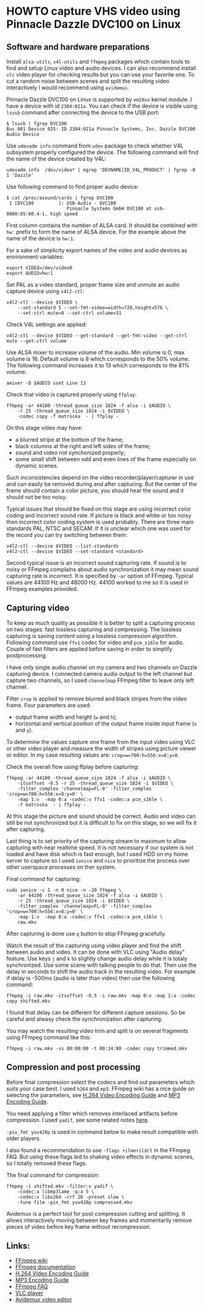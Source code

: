 # HOWTO capture VHS video using Pinnacle Dazzle DVC100 on Linux

## Software and hardware preparations

Install `alsa-utils`, `v4l-utils` and `ffmpeg` packages which contain tools to
find and setup Linux video and audio devices. I can also recommend install
`vlc` video player for checking results but you can use your favorite one. To
cut a random noise between scenes and split the resulting video interactively I
would recommend using `avidemux`.

Pinnacle Dazzle DVC100 on Linux is supported by `em28xx` kernel module. I have
a device with id `2304:021a`. You can check if the device is visible using
`lsusb` command after connecting the device to the USB port:
```
$ lsusb | fgrep DVC100
Bus 001 Device 025: ID 2304:021a Pinnacle Systems, Inc. Dazzle DVC100 Audio Device
```

Use `udevadm info` command from `udev` package to check whether V4L subsystem
properly configured the device. The following command will find the name of the
device created by V4L:
```
udevadm info  /dev/video* | egrep 'DEVNAME|ID_V4L_PRODUCT' | fgrep -B 1 'Dazzle'
```

Use following command to find proper audio device:
```
$ cat /proc/asound/cards | fgrep DVC100
 1 [DVC100         ]: USB-Audio - DVC100
                      Pinnacle Systems GmbH DVC100 at usb-0000:05:00.4-1, high speed
```
First column contains the number of ALSA card. It should be combined
with `hw:` prefix to form the name of ALSA device. For the example above the
name of the device is `hw:1`.

For a sake of simplicity export names of the video and audio devices as
environment variables:
```
export VIDEO=/dev/video0
export AUDIO=hw:1
```

Set PAL as a video standard, proper frame size and unmute an audio capture
device using `v4l2-ctl`:
```
v4l2-ctl --device $VIDEO \
	--set-standard 5 --set-fmt-video=width=720,height=576 \
	--set-ctrl mute=0 --set-ctrl volume=31
```

Check V4L settings are applied:
```
v4l2-ctl --device $VIDEO --get-standard --get-fmt-video --get-ctrl mute --get-ctrl volume
```

Use ALSA mixer to increase volume of the audio. Min volume is 0, max volume is
16. Default volume is 8 which corresponds to the 50% volume. The following
command increases it to 13 which corresponds to the 81% volume:
```
amixer -D $AUDIO sset Line 13
```

Check that video is captured properly using `ffplay`:
```
ffmpeg -ar 44100 -thread_queue_size 1024 -f alsa -i $AUDIO \
	-r 25 -thread_queue_size 1024 -i $VIDEO \
	-codec copy -f matroska  - | ffplay -
```

On this stage video may have:
- a blurred stripe at the bottom of the frame;
- black columns at the right and left sides of the frame;
- sound and video not synchonized properly;
- some small shift between odd and even lines of the frame especially on
  dynamic scenes.

Such inconsistencies depend on the video recorder/player/capturer in use and
can easily be removed during and after capturing. But the center of the
frame should contain a color picture, you should hear the sound and it should
not be too noisy.

Typical issues that should be fixed on this stage are using incorrect color
coding and incorrect sound rate. If picture is black and white or too noisy
then incorrect color coding system is used probably. There are three main
standards PAL, NTSC and SECAM. If it is unclear which one was used for the
record you can try switching between them:

```
v4l2-ctl --device $VIDEO --list-standards
v4l2-ctl --device $VIDEO --set-standard <standard>
```

Second typical issue is an incorrect sound capturing rate. If sound is to noisy
or FFmpeg complains about audio synchronization it may mean sound capturing
rate is incorrect. It is specified by `-ar` option of FFmpeg.  Typical values
are 44100 Hz and 48000 Hz. 44100 worked to me so it is used in FFmpeg
examples provided.

## Capturing video

To keep as much quality as possible it is better to split a capturing process
on two stages: fast lossless capturing and compressing.  The lossless capturing
is saving content using a lossless compression algorithm. Following command use
`ffv1` codec for video and `pcm_s16le` for audio. Couple of fast filters are
applied before saving in order to simplify postprocessing.

I have only single audio channel on my camera and two channels on Dazzle
capturing device. I connected camera audio output to the left channel but
capture two channels, so I used `channelmap` FFmpeg filter to leave only left
channel.

Filter `crop` is applied to remove blurred and black stripes from the video
frame. Four parameters are used:
- output frame width and height (`w` and `h`);
- horizontal and vertical position of the output frame inside input frame (`x`
  and `y`).

To determine the values capture one frame from the input video using VLC or
other video player and measure the width of stripes using picture viewer or
editor. In my case resulting values are: `crop=w=700:h=556:x=8:y=0`.

Check the overall flow using ffplay before capturing:
```
ffmpeg -ar 44100 -thread_queue_size 1024 -f alsa -i $AUDIO \
	-itsoffset -0.5 -r 25 -thread_queue_size 1024 -i $VIDEO \
	-filter_complex 'channelmap=FL-0' -filter_complex 'crop=w=700:h=556:x=8:y=0' \
	-map 1:v  -map 0:a -codec:v ffv1 -codec:a pcm_s16le \
	-f matroska  - | ffplay -
```

At this stage the picture and sound should be correct. Audio and video can
still be not synchronized but it is difficult to fix on this stage, so we will
fix it after capturing.

Last thing is to set priority of the capturing stream to maximum to allow
capturing with near realtime speed. It is not necessary if our system is not
loaded and have disk which is fast enough, but I used HDD on my home server to
capture so I used `ionice` and `nice` to prioritize the process over other
userspace processes on ther system.

Final command for capturing:
```
sudo ionice -c 1 -n 0 nice -n -20 ffmpeg \
	-ar 44100 -thread_queue_size 1024 -f alsa -i $AUDIO \
	-r 25 -thread_queue_size 1024 -i $VIDEO \
	-filter_complex 'channelmap=FL-0' -filter_complex 'crop=w=700:h=556:x=8:y=0' \
	-map 1:v  -map 0:a -codec:v ffv1 -codec:a pcm_s16le \
	raw.mkv
```

After capturing is done use `q` button to stop FFmpeg gracefully.

Watch the result of the capturing using video player and find the shift between
audio and video. It can be done with VLC using "Audio delay" feature. Use keys
`j` and `k` to slightly change audio delay while it is totaly synchronized. Use
some scene with talking people to do that. Then use the delay in seconds to
shift the audio track in the resulting video. For example if delay is -500ms
(audio is later than video) then use the following command:
```
ffmpeg -i raw.mkv -itsoffset -0.5 -i raw.mkv -map 0:v -map 1:a -codec copy shifted.mkv
```

I found that delay can be different for different capture sessions. So be
careful and alwasy check the synchronization after capturing.

You may watch the resulting video trim and split is on several fragments using
FFmpeg command like this:
```
ffmpeg -i raw.mkv -ss 00:00:00 -t 00:14:00 -codec copy trimmed.mkv
```

## Compression and post processing

Before final compression select the codecs and find out parameters which suits
your case best. I used `h264` and `mp3`. FFmpeg wiki has a nice guide on
selecting the parameters, see [H.264 Video Encoding
Guide](https://trac.ffmpeg.org/wiki/Encode/H.264) and [MP3 Encoding
Guide](https://trac.ffmpeg.org/wiki/Encode/MP3).

You need applying a filter which removes interlaced artifacts before
compression. I used `yadif`, see some related notes
[here](https://github.com/kfrn/ffmpeg-things/blob/master/deinterlacing.md).

`-pix_fmt yuv420p` is used in command below to make result compatible with
older players.

I also found a recommendation to use `-flags +ilme+ildct` in the FFmpeg FAQ.
But using these flags led to shaking video effects in dynamic scenes, so I
totally removed these flags.

The final command for compression:
```
ffmpeg -i shifted.mkv -filter:v yadif \
    -codec:a libmp3lame -q:a 5 \
    -codec:v libx264 -crf 26 -preset slow \
    -tune film -pix_fmt yuv420p compressed.mkv
```

Avidemux is a perfect tool for post compression cutting and splitting. It
allows interactively moving between key frames and momentarily remove pieces of
video before key frame without recompression.

## Links:
- [FFmpeg wiki](https://trac.ffmpeg.org/)
- [FFmpeg documentation](https://ffmpeg.org/ffmpeg.html)
- [H.264 Video Encoding Guide](https://trac.ffmpeg.org/wiki/Encode/H.264)
- [MP3 Encoding Guide](https://trac.ffmpeg.org/wiki/Encode/MP3)
- [FFmpeg FAQ](https://ffmpeg.org/faq.html)
- [VLC player](https://www.videolan.org/vlc/)
- [Avidemux video editor](http://avidemux.sourceforge.net/)
